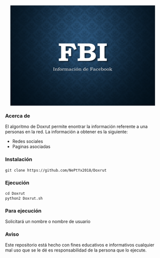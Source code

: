 <p align="center"><img src="https://github.com/Ivonny95ter/FBI/blob/main/Plantillas/FBI.PNG" align="center" height="325" width="470"></p>

### Acerca de
El algoritmo de Doxrut permite enontrar la información referente a una personas en la red. La información a obtener es la siguiente:

 * Redes sociales
 * Paginas asociadas
 
### Instalación

```
git clone https://github.com/NePtYx2018/Doxrut
```

### Ejecución
```
cd Doxrut
python2 Doxrut.sh
```
### Para ejecución
Solicitará un nombre o nombre de usuario

### Aviso
Este repositorio está hecho con fines educativos e informativos cualquier mal uso que se le dé es responsabilidad de la persona que lo ejecute.
